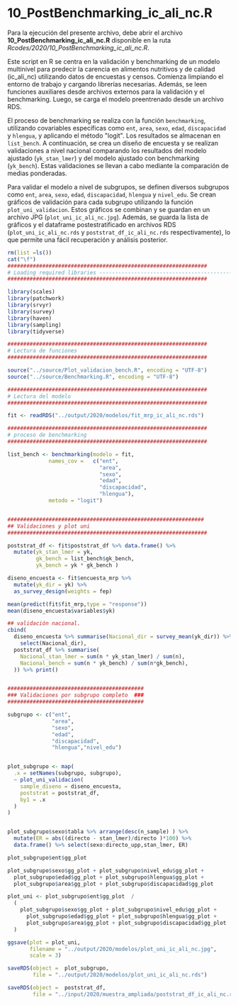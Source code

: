 # 10_PostBenchmarking_ic_ali_nc.R

Para la ejecución del presente archivo, debe abrir el archivo **10_PostBenchmarking_ic_ali_nc.R** disponible en la ruta *Rcodes/2020/10_PostBenchmarking_ic_ali_nc.R*.

Este script en R se centra en la validación y benchmarking de un modelo  multinivel para predecir la carencia en alimentos nutritivos y de calidad (ic_ali_nc) utilizando datos de encuestas y censos. Comienza limpiando el entorno de trabajo y cargando librerías necesarias. Además, se leen funciones auxiliares desde archivos externos para la validación y el benchmarking. Luego, se carga el modelo preentrenado desde un archivo RDS.

El proceso de benchmarking se realiza con la función `benchmarking`, utilizando covariables específicas como `ent`, `area`, `sexo`, `edad`, `discapacidad` y `hlengua`, y aplicando el método "logit". Los resultados se almacenan en `list_bench`. A continuación, se crea un diseño de encuesta y se realizan validaciones a nivel nacional comparando los resultados del modelo ajustado (`yk_stan_lmer`) y del modelo ajustado con benchmarking (`yk_bench`). Estas validaciones se llevan a cabo mediante la comparación de medias ponderadas.

Para validar el modelo a nivel de subgrupos, se definen diversos subgrupos como `ent`, `area`, `sexo`, `edad`, `discapacidad`, `hlengua` y `nivel_edu`. Se crean gráficos de validación para cada subgrupo utilizando la función `plot_uni_validacion`. Estos gráficos se combinan y se guardan en un archivo JPG (`plot_uni_ic_ali_nc.jpg`). Además, se guarda la lista de gráficos y el dataframe postestratificado en archivos RDS (`plot_uni_ic_ali_nc.rds` y `poststrat_df_ic_ali_nc.rds` respectivamente), lo que permite una fácil recuperación y análisis posterior.



``` r
rm(list =ls())
cat("\f")
###############################################################
# Loading required libraries ----------------------------------------------
###############################################################

library(scales)
library(patchwork)
library(srvyr)
library(survey)
library(haven)
library(sampling)
library(tidyverse)

###############################################################
# Lectura de funciones 
###############################################################

source("../source/Plot_validacion_bench.R", encoding = "UTF-8")
source("../source/Benchmarking.R", encoding = "UTF-8")

###############################################################
# Lectura del modelo 
###############################################################

fit <- readRDS("../output/2020/modelos/fit_mrp_ic_ali_nc.rds")

###############################################################
# proceso de benchmarking
###############################################################

list_bench <- benchmarking(modelo = fit,
             names_cov =   c("ent",
                             "area",
                             "sexo",
                             "edad",
                             "discapacidad",
                             "hlengua"),                      
             metodo = "logit")


##############################################################
## Validaciones y plot uni 
###############################################################

poststrat_df <- fit$poststrat_df %>% data.frame() %>%  
  mutate(yk_stan_lmer = yk,
         gk_bench = list_bench$gk_bench,
         yk_bench = yk * gk_bench )

diseno_encuesta <- fit$encuesta_mrp %>% 
  mutate(yk_dir = yk) %>% 
  as_survey_design(weights = fep)

mean(predict(fit$fit_mrp,type = "response"))
mean(diseno_encuesta$variables$yk)

## validación nacional.
cbind(
  diseno_encuesta %>% summarise(Nacional_dir = survey_mean(yk_dir)) %>% 
    select(Nacional_dir),
  poststrat_df %>% summarise(
    Nacional_stan_lmer = sum(n * yk_stan_lmer) / sum(n),
    Nacional_bench = sum(n * yk_bench) / sum(n*gk_bench),
  )) %>% print()


###########################################
### Validaciones por subgrupo completo  ###
###########################################

subgrupo <- c("ent",
              "area",
              "sexo",
              "edad",
              "discapacidad",
              "hlengua","nivel_edu")


plot_subgrupo <- map(
  .x = setNames(subgrupo, subgrupo),
  ~ plot_uni_validacion(
    sample_diseno = diseno_encuesta,
    poststrat = poststrat_df,
    by1 = .x
  )
)


plot_subgrupo$sexo$tabla %>% arrange(desc(n_sample) ) %>%
  mutate(ER = abs((directo - stan_lmer)/directo )*100) %>%
  data.frame() %>% select(sexo:directo_upp,stan_lmer, ER)

plot_subgrupo$ent$gg_plot

plot_subgrupo$sexo$gg_plot + plot_subgrupo$nivel_edu$gg_plot +
  plot_subgrupo$edad$gg_plot + plot_subgrupo$hlengua$gg_plot +
  plot_subgrupo$area$gg_plot + plot_subgrupo$discapacidad$gg_plot  

plot_uni <- plot_subgrupo$ent$gg_plot  /
  (
    plot_subgrupo$sexo$gg_plot + plot_subgrupo$nivel_edu$gg_plot +
      plot_subgrupo$edad$gg_plot + plot_subgrupo$hlengua$gg_plot +
      plot_subgrupo$area$gg_plot + plot_subgrupo$discapacidad$gg_plot
  )

ggsave(plot = plot_uni,
       filename = "../output/2020/modelos/plot_uni_ic_ali_nc.jpg",
       scale = 3)

saveRDS(object =  plot_subgrupo,
        file = "../output/2020/modelos/plot_uni_ic_ali_nc.rds")

saveRDS(object =  poststrat_df,
        file = "../input/2020/muestra_ampliada/poststrat_df_ic_ali_nc.rds")
```

